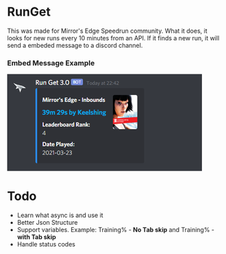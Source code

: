 # RunGet
This was made for Mirror's Edge Speedrun community. What it does, it looks for new runs every 10 minutes from an API. If it finds a new run, it will send a embeded message to a discord channel.

### Embed Message Example
![](https://raw.githubusercontent.com/Toyro98/RunGet/main/ConsoleApi/Image/EmbedExample.png)

# Todo
- Learn what async is and use it
- Better Json Structure
- Support variables. Example: Training% - **No Tab skip** and Training% - **with Tab skip**
- Handle status codes
